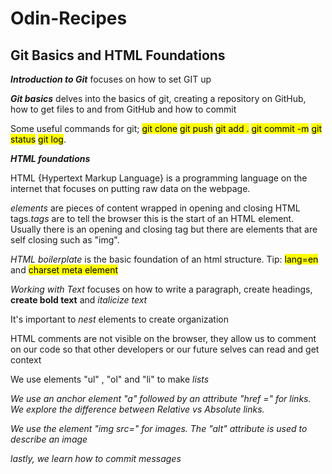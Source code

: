 # Odin-Recipes
<h2>Git Basics and HTML Foundations</h2>
 
<em><b>Introduction to Git</b></em> focuses on how to set GIT up 

<p><em><b>Git basics</b></em> delves into the basics of git, creating a repository on GitHub, how to get files to and from GitHub and how to commit </p>
<p>Some useful commands for git; <mark>git clone</mark> <mark>git push</mark> <mark>git add .</mark> <mark>git commit -m</mark> <mark>git status</mark> <mark>git log</mark>.</p>

<em><b>HTML foundations</b></em>

<p>HTML {Hypertext Markup Language} is a programming language on the internet that focuses on putting raw data on the webpage. </P>

<p><em>elements</em> are pieces of content wrapped in opening and closing HTML tags.<em>tags</em> are to tell the browser this is the start of an HTML element. Usually there is an opening and closing tag but there are elements that are self closing such as "img". </p>

<p><em>HTML boilerplate</em> is the basic foundation of an html structure. Tip: <mark>lang=en</mark> and <mark>charset meta element</mark></p>

<p><em>Working with Text</em> focuses on how to write a paragraph, create headings, <strong>create bold text</strong> and <em>italicize text</em> 
<p>It's important to <em>nest</em> elements to create organization
<p>HTML comments are not visible on the browser, they allow us to comment on our code so that other developers or our future selves can read and get context</p> 
<!-- I am and HTML comment -->
<p>We use elements "ul" , "ol" and "li" to make <em>lists<em></p>
<p> We use an anchor element "a" followed by an attribute "href =" for <em>links</em>. We explore the difference between Relative vs Absolute links. 
<p>We use the element "img src=" for images. The "alt" attribute is used to describe an image
<p>lastly, we learn how to commit messages</p>